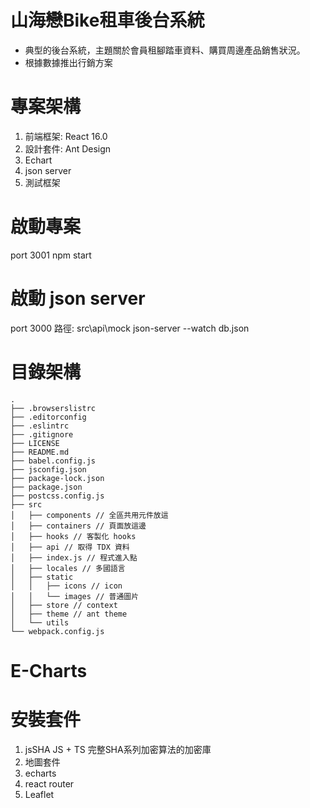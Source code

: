# 山海戀Bike租車後台系統
* 典型的後台系統，主題關於會員租腳踏車資料、購買周邊產品銷售狀況。
* 根據數據推出行銷方案

# 專案架構
1. 前端框架: React 16.0
2. 設計套件: Ant Design
3. Echart
4. json server
5. 測試框架

# 啟動專案
port 3001
npm start

# 啟動 json server
port 3000
路徑: src\api\mock
json-server --watch db.json

# 目錄架構
```
.
├── .browserslistrc
├── .editorconfig
├── .eslintrc
├── .gitignore
├── LICENSE
├── README.md
├── babel.config.js
├── jsconfig.json
├── package-lock.json
├── package.json
├── postcss.config.js
├── src
│   ├── components // 全區共用元件放這
│   ├── containers // 頁面放這邊
│   ├── hooks // 客製化 hooks 
│   ├── api // 取得 TDX 資料
│   ├── index.js // 程式進入點
│   ├── locales // 多國語言
│   ├── static
│   │   ├── icons // icon
│   │   └── images // 普通圖片
│   ├── store // context
│   ├── theme // ant theme
│   └── utils
└── webpack.config.js

```
# E-Charts

# 安裝套件
1. jsSHA 
   JS + TS 完整SHA系列加密算法的加密庫
2. 地圖套件
3. echarts
4. react router
5. Leaflet

